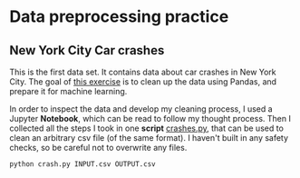 # Data preprocessing practice



## New York City Car crashes

This is the first data set. 
It contains data about car crashes in New York City. 
The goal of [this exercise](https://github.com/becodeorg/ANT-Theano-2-27/blob/main/4.machine_learning/projects/0.data_preprocessing/1.nyc_crashes.md) is to clean up the data using Pandas, and prepare it for machine learning.

In order to inspect the data and develop my cleaning process, I used a Jupyter **Notebook**, which can be read to follow my thought process.
Then I collected all the steps I took in one **script** [crashes.py](crashes.py), that can be used to clean an arbitrary csv file (of the same format). 
I haven't built in any safety checks, so be careful not to overwrite any files.

```
python crash.py INPUT.csv OUTPUT.csv
```


